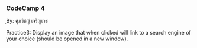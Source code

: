### CodeCamp 4 ###
ฺBy: ศุภวิชญ์ เจริญเวช

Practice3: 
  Display an image that when clicked will link to a search engine of your choice (should be opened in a new window).
